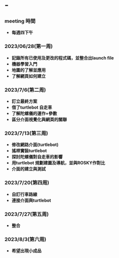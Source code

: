 # -
### meeting 時間
* **每週四下午**
  
### 2023/06/28(第一周)
* **記錄所有已使用及更改的程式碼，並整合出launch file**
* **機器學習入門**
* **地圖的了解並應用**
* **了解網頁如何建立**

### 2023/7/6(第二周)
* **訂立最終方案**
* **借了turtlebot 自走車**
* **了解陀螺儀的運作+參數**
* **區分介面視覺化與網頁的關聯**

### 2023/7/13(第三周)
*  **修改網路介面(turtlebot)**
*  **搖桿實裝turtlebot**
*  **探討陀螺儀對自走車的影響**
*  **用turtlebot 規劃建圖及導航，並與ROSKY作對比**
*  **介面的建立與測試**

### 2023/7/20(第四周)
* **自訂行車路線**
* **連接介面與turtlebot**

### 2023/7/27(第五周)
* **整合**

### 2023/8/3(第六周)
* **希望出現小成品**

